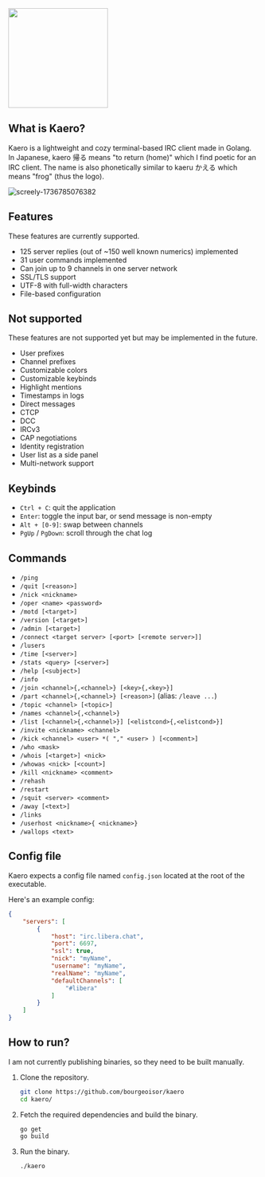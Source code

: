 <img src="https://github.com/user-attachments/assets/f34c127b-4199-4123-bb03-1142b102c348" width="200"/>

## What is Kaero?

Kaero is a lightweight and cozy terminal-based IRC client made in Golang. In Japanese, kaero 帰る means "to return (home)" which I find poetic for an IRC client. The name is also phonetically similar to kaeru かえる which means "frog" (thus the logo).

![screely-1736785076382](https://github.com/user-attachments/assets/a29c2621-36b5-4879-8f9c-fe0a5f89b00f)

## Features

These features are currently supported.

- 125 server replies (out of ~150 well known numerics) implemented
- 31 user commands implemented
- Can join up to 9 channels in one server network
- SSL/TLS support
- UTF-8 with full-width characters
- File-based configuration

## Not supported

These features are not supported yet but may be implemented in the future.

- User prefixes
- Channel prefixes
- Customizable colors
- Customizable keybinds
- Highlight mentions
- Timestamps in logs
- Direct messages
- CTCP
- DCC
- IRCv3
- CAP negotiations
- Identity registration
- User list as a side panel
- Multi-network support

## Keybinds

- `Ctrl + C`: quit the application
- `Enter`: toggle the input bar, or send message is non-empty
- `Alt + [0-9]`: swap between channels
- `PgUp` / `PgDown`: scroll through the chat log

## Commands

- `/ping`
- `/quit [<reason>]`
- `/nick <nickname>`
- `/oper <name> <password>`
- `/motd [<target>]`
- `/version [<target>]`
- `/admin [<target>]`
- `/connect <target server> [<port> [<remote server>]]`
- `/lusers`
- `/time [<server>]`
- `/stats <query> [<server>]`
- `/help [<subject>]`
- `/info`
- `/join <channel>{,<channel>} [<key>{,<key>}]`
- `/part <channel>{,<channel>} [<reason>]` (alias: `/leave ...`)
- `/topic <channel> [<topic>]`
- `/names <channel>{,<channel>}`
- `/list [<channel>{,<channel>}] [<elistcond>{,<elistcond>}]`
- `/invite <nickname> <channel>`
- `/kick <channel> <user> *( "," <user> ) [<comment>]`
- `/who <mask>`
- `/whois [<target>] <nick>`
- `/whowas <nick> [<count>]`
- `/kill <nickname> <comment>`
- `/rehash`
- `/restart`
- `/squit <server> <comment>`
- `/away [<text>]`
- `/links`
- `/userhost <nickname>{ <nickname>}`
- `/wallops <text>`

## Config file

Kaero expects a config file named `config.json` located at the root of the executable.

Here's an example config:

```json
{
    "servers": [
        {
            "host": "irc.libera.chat",
            "port": 6697,
            "ssl": true,
            "nick": "myName",
            "username": "myName",
            "realName": "myName",
            "defaultChannels": [
                "#libera"
            ]
        }
    ]
}
```

## How to run?

I am not currently publishing binaries, so they need to be built manually.

1. Clone the repository.

   ```sh
   git clone https://github.com/bourgeoisor/kaero
   cd kaero/
   ```

3. Fetch the required dependencies and build the binary.

   ```sh
   go get
   go build
   ```

5. Run the binary.

   ```sh
   ./kaero
   ```
